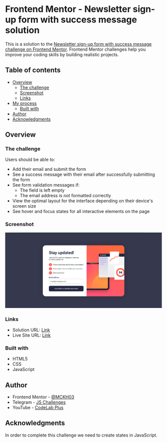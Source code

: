 # Frontend Mentor - Newsletter sign-up form with success message solution

This is a solution to the [Newsletter sign-up form with success message challenge on Frontend Mentor](https://www.frontendmentor.io/challenges/newsletter-signup-form-with-success-message-3FC1AZbNrv). Frontend Mentor challenges help you improve your coding skills by building realistic projects.

## Table of contents

- [Overview](#overview)
  - [The challenge](#the-challenge)
  - [Screenshot](#screenshot)
  - [Links](#links)
- [My process](#my-process)
  - [Built with](#built-with)
- [Author](#author)
- [Acknowledgments](#acknowledgments)

## Overview

### The challenge

Users should be able to:

- Add their email and submit the form
- See a success message with their email after successfully submitting the form
- See form validation messages if:
  - The field is left empty
  - The email address is not formatted correctly
- View the optimal layout for the interface depending on their device's screen size
- See hover and focus states for all interactive elements on the page

### Screenshot

![](./Screenshot.png)

### Links

- Solution URL: [Link](https://www.frontendmentor.io/solutions/responsive-subscription-newsletter-with-html-css-javascript-O8y8G6vAj_)
- Live Site URL: [Link](https://mckh03.github.io/FEM_Newsletter_Subscription/)

### Built with

- HTML5
- CSS
- JavaScript

## Author

- Frontend Mentor - [@MCKH03](https://www.frontendmentor.io/profile/MCKH03)
- Telegram - [JS Challenges](https://t.me/js_challenges)
- YouTube - [CodeLab Plus](https://www.youtube.com/@codelabplus)

## Acknowledgments

In order to complete this challenge we need to create states in JavaScript.
